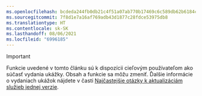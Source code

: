 ```yaml
---
ms.openlocfilehash: bcdeda244fb0db21c4f51a07ab770b17469c6c589db62b6184c78245c4ba2ca5
ms.sourcegitcommit: 7f8d1e7a16af769adb43d1877c28fdce53975db8
ms.translationtype: HT
ms.contentlocale: sk-SK
ms.lasthandoff: 08/06/2021
ms.locfileid: "6996185"
---
```

> [!IMPORTANT]
> Funkcie uvedené v tomto článku sú k dispozícii cieľovým používateľom ako súčasť vydania ukážky. Obsah a funkcie sa môžu zmeniť. Ďalšie informácie o vydaniach ukážok nájdete v časti [Najčastejšie otázky k aktualizáciám služieb jednej verzie](/dynamics365/unified-operations/fin-and-ops/get-started/one-version).